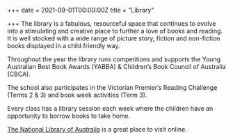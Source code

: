 +++
date = 2021-09-01T00:00:00Z
title = "Library"

+++
The library is a fabulous, resourceful space that continues to evolve into a stimulating and creative place to further a love of books and reading. It is well stocked with a wide range of picture story, fiction and non-fiction books displayed in a child friendly way.

Throughout the year the library runs competitions and supports the Young Australian Best Book Awards (YABBA) & Children’s Book Council of Australia (CBCA).

The school also participates in the Victorian Premier’s Reading Challenge (Terms 2 & 3) and book week activities (Term 3).

Every class has a library session each week where the children have an opportunity to borrow books to take home.

[The National Library of Australia](http://www.nla.gov.au/) is a great place to visit online.